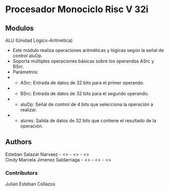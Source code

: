 # Procesador Monociclo Risc V 32i

## Modulos 
ALU (Unidad Lógico-Aritmética)
 * Este módulo realiza operaciones aritméticas y lógicas según la señal de control aluOp.
 * Soporta múltiples operaciones básicas sobre los operandos ASrc y BSrc.
 * Parámetros:
 *   - ASrc: Entrada de datos de 32 bits para el primer operando.
 *   - BSrc: Entrada de datos de 32 bits para el segundo operando.
 *   - aluOp: Señal de control de 4 bits que selecciona la operación a realizar.
 *   - alures: Salida de datos de 32 bits que contiene el resultado de la operación.
 

 ## Authors

Esteban Salazar Narvaez - <> - <> - <><br />
Cindy Marcela Jimenez Saldarriaga - <> - <> - <><br />
### Contributors
Julian Esteban Collazos
